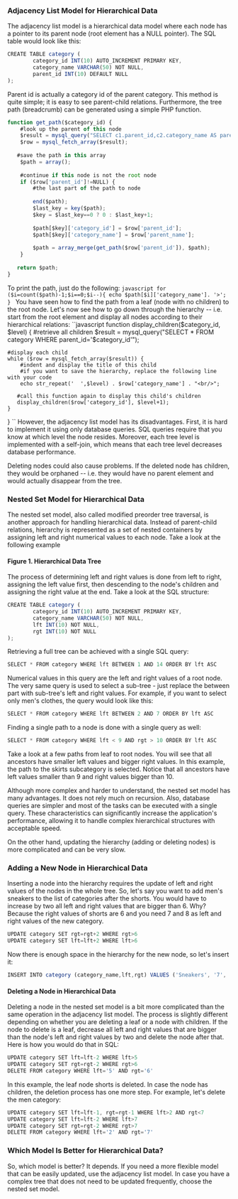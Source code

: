 ### Adjacency List Model for Hierarchical Data
The adjacency list model is a hierarchical data model where each node has a pointer to its parent node (root element has a NULL pointer). The SQL table would look like this:
```javascript
CREATE TABLE category (
        category_id INT(10) AUTO_INCREMENT PRIMARY KEY,
        category_name VARCHAR(50) NOT NULL,
        parent_id INT(10) DEFAULT NULL
);
```
Parent id is actually a category id of the parent category. This method is quite simple; it is easy to see parent-child relations. Furthermore, the tree path (breadcrumb) can be generated using a simple PHP function.
```javascript
function get_path($category_id) {
    #look up the parent of this node
    $result = mysql_query("SELECT c1.parent_id,c2.category_name AS parent_name FROM category AS c1 LEFT JOIN category AS c2 ON c1.parent_id=c2.category_id WHERE c1.category_id='$category_id'");
    $row = mysql_fetch_array($result);
 
   #save the path in this array
    $path = array();
 
    #continue if this node is not the root node
    if ($row['parent_id']!=NULL) {
        #the last part of the path to node
 
        end($path);
        $last_key = key($path);
        $key = $last_key==0 ? 0 : $last_key+1;
        
        $path[$key]['category_id'] = $row['parent_id'];
        $path[$key]['category_name'] = $row['parent_name'];
 
        $path = array_merge(get_path($row['parent_id']), $path);
    }
  
   return $path;
}
```
To print the path, just do the following:
``javascript
for ($i=count($path)-1;$i==0;$i--){
     echo $path[$i]['category_name']. '>';
}
``
You have seen how to find the path from a leaf (node with no children) to the root node. Let's now see how to go down through the hierarchy -- i.e. start from the root element and display all nodes according to their hierarchical relations:
``javascript
function display_children($category_id, $level) {
    #retrieve all children
    $result = mysql_query("SELECT * FROM category WHERE parent_id='$category_id'");
  
    #display each child
    while ($row = mysql_fetch_array($result)) {
        #indent and display the title of this child
        #if you want to save the hierarchy, replace the following line with your code
        echo str_repeat('  ',$level) . $row['category_name'] . "<br/>";
        
       #call this function again to display this child's children
       display_children($row['category_id'], $level+1);
    }
}
``
However, the adjacency list model has its disadvantages. First, it is hard to implement it using only database queries. SQL queries require that you know at which level the node resides. Moreover, each tree level is implemented with a self-join, which means that each tree level decreases database performance.

Deleting nodes could also cause problems. If the deleted node has children, they would be orphaned -- i.e. they would have no parent element and would actually disappear from the tree.


### Nested Set Model for Hierarchical Data
The nested set model, also called modified preorder tree traversal, is another approach for handling hierarchical data. Instead of parent-child relations, hierarchy is represented as a set of nested containers by assigning left and right numerical values to each node. Take a look at the following example


#### Figure 1. Hierarchical Data Tree

The process of determining left and right values is done from left to right, assigning the left value first, then descending to the node's children and assigning the right value at the end. Take a look at the SQL structure:
```javascript
CREATE TABLE category (
        category_id INT(10) AUTO_INCREMENT PRIMARY KEY,
        category_name VARCHAR(50) NOT NULL,
        lft INT(10) NOT NULL,
        rgt INT(10) NOT NULL
);
```
Retrieving a full tree can be achieved with a single SQL query:
```javascript
SELECT * FROM category WHERE lft BETWEEN 1 AND 14 ORDER BY lft ASC
```
Numerical values in this query are the left and right values of a root node. The very same query is used to select a sub-tree - just replace the between part with sub-tree's left and right values. For example, if you want to select only men's clothes, the query would look like this:
```javascript
SELECT * FROM category WHERE lft BETWEEN 2 AND 7 ORDER BY lft ASC
```
Finding a single path to a node is done with a single query as well:
```javascript
SELECT * FROM category WHERE lft < 9 AND rgt > 10 ORDER BY lft ASC
```
Take a look at a few paths from leaf to root nodes. You will see that all ancestors have smaller left values and bigger right values. In this example, the path to the skirts subcategory is selected. Notice that all ancestors have left values smaller than 9 and right values bigger than 10.

Although more complex and harder to understand, the nested set model has many advantages. It does not rely much on recursion. Also, database queries are simpler and most of the tasks can be executed with a single query. These characteristics can significantly increase the application's performance, allowing it to handle complex hierarchical structures with acceptable speed.

On the other hand, updating the hierarchy (adding or deleting nodes) is more complicated and can be very slow.
### Adding a New Node in Hierarchical Data
Inserting a node into the hierarchy requires the update of left and right values of the nodes in the whole tree. So, let's say you want to add men's sneakers to the list of categories after the shorts. You would have to increase by two all left and right values that are bigger than 6. Why? Because the right values of shorts are 6 and you need 7 and 8 as left and right values of the new category.
```javascript
UPDATE category SET rgt=rgt+2 WHERE rgt>6
UPDATE category SET lft=lft+2 WHERE lft>6
```
Now there is enough space in the hierarchy for the new node, so let's insert it:
```javascript
INSERT INTO category (category_name,lft,rgt) VALUES ('Sneakers', '7', '8')
```
#### Deleting a Node in Hierarchical Data
Deleting a node in the nested set model is a bit more complicated than the same operation in the adjacency list model. The process is slightly different depending on whether you are deleting a leaf or a node with children. If the node to delete is a leaf, decrease all left and right values that are bigger than the node's left and right values by two and delete the node after that. Here is how you would do that in SQL:
```javascript
UPDATE category SET lft=lft-2 WHERE lft>5
UPDATE category SET rgt=rgt-2 WHERE rgt>6
DELETE FROM category WHERE lft='5' AND rgt='6'
```
In this example, the leaf node shorts is deleted. In case the node has children, the deletion process has one more step. For example, let's delete the men category:
```javascript
UPDATE category SET lft=lft-1, rgt=rgt-1 WHERE lft>2 AND rgt<7
UPDATE category SET lft=lft-2 WHERE lft>7
UPDATE category SET rgt=rgt-2 WHERE rgt>7
DELETE FROM category WHERE lft='2' AND rgt='7'
```

### Which Model Is Better for Hierarchical Data?

So, which model is better? It depends. If you need a more flexible model that can be easily updated, use the adjacency list model. In case you have a complex tree that does not need to be updated frequently, choose the nested set model.
